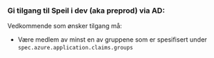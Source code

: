 ### Gi tilgang til Speil i dev (aka preprod) via AD:

Vedkommende som ønsker tilgang må:

-   Være medlem av minst en av gruppene som er spesifisert under `spec.azure.application.claims.groups`
